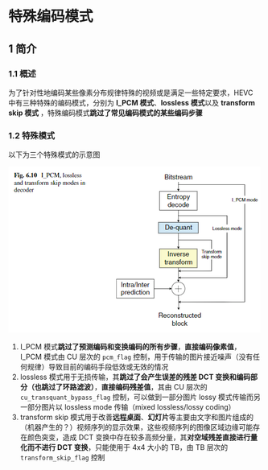 # 特殊编码模式

## 1 简介

### 1.1 概述

为了针对性地编码某些像素分布规律特殊的视频或是满足一些特定要求，HEVC 中有三种特殊的编码模式，分别为 **I_PCM 模式**、**lossless 模式**以及 **transform skip 模式** ，特殊编码模式**跳过了常见编码模式的某些编码步骤**

### 1.2 特殊模式

以下为三个特殊模式的示意图

![特殊编码模式_4618098688](markdown_images/%E7%89%B9%E6%AE%8A%E7%BC%96%E7%A0%81%E6%A8%A1%E5%BC%8F_4618098688.png)

1. I_PCM 模式**跳过了预测编码和变换编码的所有步骤**，**直接编码像素值**，I_PCM 模式由 CU 层次的 `pcm_flag` 控制，用于传输的图片接近噪声（没有任何规律）导致目前的编码手段低效或无效的情况
2. lossless 模式用于无损传输，其**跳过了会产生误差的残差 DCT 变换和编码部分（也跳过了环路滤波）**，**直接编码残差值**，其由 CU 层次的 `cu_transquant_bypass_flag` 控制，可以做到一部分图片 lossy 模式传输而另一部分图片以 lossless mode 传输（mixed lossless/lossy coding）
3. transform skip 模式用于改善**远程桌面**、**幻灯片**等主要由文字和图片组成的（机器产生的？）视频序列的显示效果，这些视频序列的图像区域边缘可能存在颜色突变，造成 DCT 变换中存在较多高频分量，其**对空域残差直接进行量化而不进行 DCT 变换**，只能使用于 4x4 大小的 TB，由 TB 层次的 `transform_skip_flag` 控制